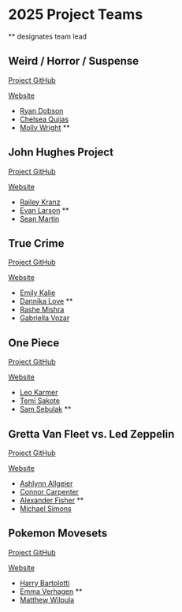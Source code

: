 # 2025 Project Teams
** designates team lead

## Weird / Horror / Suspense 
[Project GitHub]()

[Website]()
* [Ryan Dobson](https://github.com/Rkd5429)
* [Chelsea Quijas](https://github.com/ceq5032/) 
* [Molly Wright](https://github.com/mo-wright/) **

## John Hughes Project
[Project GitHub](https://github.com/EvLar64/JohnHughesProj)

[Website](https://evlar64.github.io/JohnHughesProj/)
* [Railey Kranz](https://github.com/kranzrj) 
* [Evan Larson](https://github.com/EvLar64) **
* [Sean Martin](https://github.com/sjm7342)


## True Crime 
[Project GitHub](https://github.com/dal5842/True_Crime)

[Website]()
* [Emily Kalie](https://github.com/emikalie)
* [Dannika Love](https://github.com/dal5842) **
* [Rashe Mishra](https://github.com/rashemish/)
* [Gabriella Vozar](https://github.com/GabVoz13)

## One Piece
[Project GitHub](https://github.com/sam-seb/op-sbs)

[Website]()
* [Leo Karmer](https://github.com/Leonidas-11037) 
* [Temi Sakote](https://github.com/Temiii857) 
* [Sam Sebulak](https://github.com/sam-seb/) **


## Gretta Van Fleet vs. Led Zeppelin
[Project GitHub]()

[Website]()
* [Ashlynn Allgeier](https://github.com/ashlynnallgeier) 
* [Connor Carpenter](https://github.com/connorcarpenter13)
* [Alexander Fisher](https://github.com/afish2003) **
* [Michael Simons](https://github.com/mrs7068)

## Pokemon Movesets
[Project GitHub]()

[Website]()
* [Harry Bartolotti](https://github.com/HarrBear37)
* [Emma Verhagen](https://github.com/everhagen-23) **
* [Matthew Wilpula](https://github.com/Matthew-W8/)






